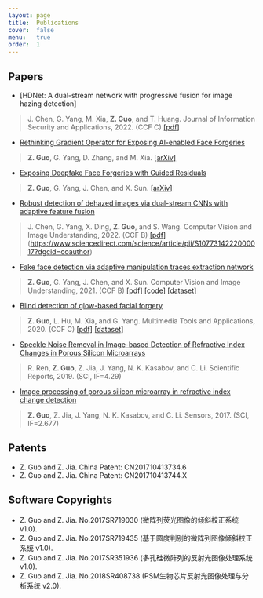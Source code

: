 ```yaml
---
layout: page
title:  Publications
cover:  false
menu:   true
order:  1
---
```



## Papers
* [HDNet: A dual-stream network with progressive fusion for image hazing detection]
>J. Chen, G. Yang, M. Xia, **Z. Guo**, and T. Huang. Journal of Information Security and Applications, 2022. (CCF C) [[pdf]](https://www.sciencedirect.com/science/article/pii/S2214212622001314?dgcid=coauthor)

* [Rethinking Gradient Operator for Exposing AI-enabled Face Forgeries]()
>**Z. Guo**, G. Yang, D. Zhang, and M. Xia. [[arXiv]](https://arxiv.org/abs/2205.00767)

* [Exposing Deepfake Face Forgeries with Guided Residuals]()
>**Z. Guo**, G. Yang, J. Chen, and X. Sun. [[arXiv]](https://arxiv.org/abs/2205.00753)

* [Robust detection of dehazed images via dual-stream CNNs with adaptive feature fusion](https://www.sciencedirect.com/science/article/pii/S1077314222000017)
>J. Chen, G. Yang, X. Ding, **Z. Guo**, and S. Wang. Computer Vision and Image Understanding, 2022. (CCF B) [[pdf]]()(https://www.sciencedirect.com/science/article/pii/S1077314222000017?dgcid=coauthor)

* [Fake face detection via adaptive manipulation traces extraction network](https://www.sciencedirect.com/science/article/pii/S107731422100014X)
>**Z. Guo**, G. Yang, J. Chen, and X. Sun. Computer Vision and Image Understanding, 2021. (CCF B) [[pdf]](https://www.sciencedirect.com/science/article/pii/S107731422100014X/pdfft?md5=78dc3a866770e98d0a3772ea71186c6a&pid=1-s2.0-S107731422100014X-main.pdf) [[code]](https://github.com/EricGzq/AMTENnet) [[dataset]](https://github.com/EricGzq/Hybrid-Fake-Face-Dataset)

* [Blind detection of glow-based facial forgery](https://link.springer.com/article/10.1007/s11042-020-10098-y)
>**Z. Guo**, L. Hu, M. Xia, and G. Yang. Multimedia Tools and Applications, 2020. (CCF C) [[pdf]](https://link.springer.com/content/pdf/10.1007/s11042-020-10098-y.pdf) [[dataset]](https://github.com/EricGzq/GFF-Dataset)

* [Speckle Noise Removal in Image-based Detection of Refractive Index Changes in Porous Silicon Microarrays](https://www.nature.com/articles/s41598-019-51435-y)
>R. Ren, **Z. Guo**, Z. Jia, J. Yang, N. K. Kasabov, and C. Li. Scientific Reports, 2019. (SCI, IF=4.29)

* [Image processing of porous silicon microarray in refractive index change detection](https://www.mdpi.com/1424-8220/17/6/1335)
>**Z. Guo**, Z. Jia, J. Yang, N. K. Kasabov, and C. Li. Sensors, 2017. (SCI, IF=2.677)


## Patents
* Z. Guo and Z. Jia. China Patent: CN201710413734.6
* Z. Guo and Z. Jia. China Patent: CN201710413744.X

## Software Copyrights
* Z. Guo and Z. Jia. No.2017SR719030 (微阵列荧光图像的倾斜校正系统 v1.0).
* Z. Guo and Z. Jia. No.2017SR719435 (基于圆度判别的微阵列图像倾斜校正系统 v1.0).
* Z. Guo and Z. Jia. No.2017SR351936 (多孔硅微阵列的反射光图像处理系统 v1.0).
* Z. Guo and Z. Jia. No.2018SR408738 (PSM生物芯片反射光图像处理与分析系统 v2.0).

